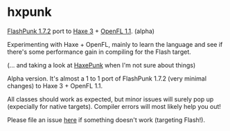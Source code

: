 hxpunk
======

[FlashPunk 1.7.2](http://useflashpunk.net/) port to [Haxe 3](http://haxe.org/) + [OpenFL 1.1](http://www.openfl.org/). (alpha)

Experimenting with Haxe + OpenFL, mainly to learn the language and see if there's some performance gain 
in compiling for the Flash target. 

(... and taking a look at [HaxePunk](haxepunk.com) when I'm not sure about things)




Alpha version. It's almost a 1 to 1 port of FlashPunk 1.7.2 (very minimal changes) to Haxe 3 + OpenFL 1.1. 

All classes should work as expected, but minor issues will surely pop up (expecially for native targets). 
Compiler errors will most likely help you out!

Please file an issue [here](https://github.com/azrafe7/hxpunk/issues) if something doesn't work (targeting Flash!).
